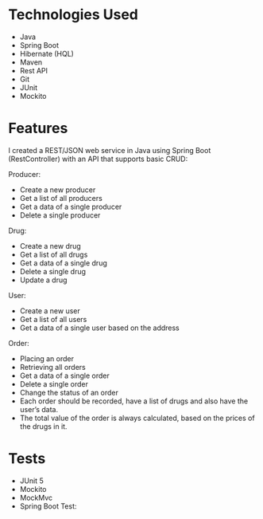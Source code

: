 # Technologies Used
* Java
* Spring Boot
* Hibernate (HQL)
* Maven
* Rest API
* Git
* JUnit
* Mockito


# Features

I created a REST/JSON web service in Java using Spring Boot (RestController) with an API that supports basic CRUD:


Producer:
* Create a new producer
* Get a list of all producers
* Get a data of a single producer
* Delete a single producer


Drug:
* Create a new drug
* Get a list of all drugs
* Get a data of a single drug
* Delete a single drug
* Update a drug


User:
* Create a new user
* Get a list of all users
* Get a data of a single user based on the address


Order:
* Placing an order
* Retrieving all orders
* Get a data of a single order
* Delete a single order
* Change the status of an order
* Each order should be recorded, have a list of drugs and also have the user’s data.
* The total value of the order is always calculated, based on the prices of the drugs in it.


# Tests

* JUnit 5
* Mockito
* MockMvc
* Spring Boot Test:




